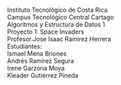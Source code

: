 Instituto Tecnológico de Costa Rica  
Campus Tecnológico Central Cartago  
Algoritmos y Estructura de Datos 1  
Proyecto 1: Space Invaders  
Profesor.Jose Isaac Ramírez Herrera  
Estudiantes:  
Ismael Mena Briones  
Andrés Ramírez Segura  
Irene Garzona Moya  
Kleader Gutiérrez Pineda 
